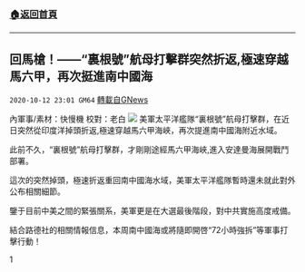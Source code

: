 ###  [:house:返回首頁](https://github.com/ourhimalayas/txt)
---

## 回馬槍！——“裏根號”航母打擊群突然折返,極速穿越馬六甲，再次挺進南中國海
`2020-10-12 23:01 GM64` [轉載自GNews](https://gnews.org/zh-hant/420501/)

內軍事/素材：快慢機 校對：老白
![]()![](https://s3.amazonaws.com/gnews-media-offload/wp-content/uploads/2020/10/12225636/107-2.jpg)
美軍太平洋艦隊“裏根號”航母打擊群，在近日突然從印度洋掉頭折返,極速穿越馬六甲海峽，再次提進南中國海附近水域。

此前不久，“裏根號”航母打擊群，才剛剛途經馬六甲海峽,進入安達曼海展開戰鬥部署。

這次的突然掉頭，極速折返重回南中國海水域，美軍太平洋艦隊暫時還未就此對外公布相關細節。

鑒于目前中美之間的緊張關系，美軍更是在大選最後階段，對中共實施高度戒備。

結合路德社的相關情報信息，本周南中國海或將隨即開啓“72小時強拆”等軍事打擊行動！

1
